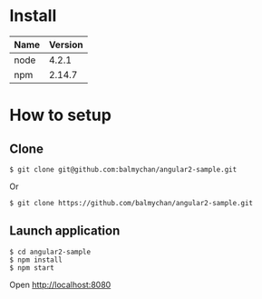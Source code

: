 # Install

|Name|Version|
| --- | --- |
|node|4.2.1|
|npm|2.14.7|

# How to setup

## Clone

```
$ git clone git@github.com:balmychan/angular2-sample.git
```

Or

```
$ git clone https://github.com/balmychan/angular2-sample.git
```

## Launch application

```
$ cd angular2-sample
$ npm install
$ npm start
```

Open [http://localhost:8080](http://localhost:8080)
